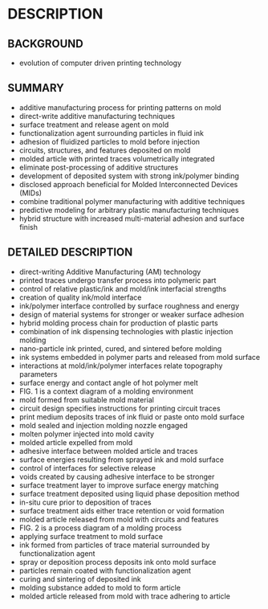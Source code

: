 # DESCRIPTION

## BACKGROUND

- evolution of computer driven printing technology

## SUMMARY

- additive manufacturing process for printing patterns on mold
- direct-write additive manufacturing techniques
- surface treatment and release agent on mold
- functionalization agent surrounding particles in fluid ink
- adhesion of fluidized particles to mold before injection
- circuits, structures, and features deposited on mold
- molded article with printed traces volumetrically integrated
- eliminate post-processing of additive structures
- development of deposited system with strong ink/polymer binding
- disclosed approach beneficial for Molded Interconnected Devices (MIDs)
- combine traditional polymer manufacturing with additive techniques
- predictive modeling for arbitrary plastic manufacturing techniques
- hybrid structure with increased multi-material adhesion and surface finish

## DETAILED DESCRIPTION

- direct-writing Additive Manufacturing (AM) technology
- printed traces undergo transfer process into polymeric part
- control of relative plastic/ink and mold/ink interfacial strengths
- creation of quality ink/mold interface
- ink/polymer interface controlled by surface roughness and energy
- design of material systems for stronger or weaker surface adhesion
- hybrid molding process chain for production of plastic parts
- combination of ink dispensing technologies with plastic injection molding
- nano-particle ink printed, cured, and sintered before molding
- ink systems embedded in polymer parts and released from mold surface
- interactions at mold/ink/polymer interfaces relate topography parameters
- surface energy and contact angle of hot polymer melt
- FIG. 1 is a context diagram of a molding environment
- mold formed from suitable mold material
- circuit design specifies instructions for printing circuit traces
- print medium deposits traces of ink fluid or paste onto mold surface
- mold sealed and injection molding nozzle engaged
- molten polymer injected into mold cavity
- molded article expelled from mold
- adhesive interface between molded article and traces
- surface energies resulting from sprayed ink and mold surface
- control of interfaces for selective release
- voids created by causing adhesive interface to be stronger
- surface treatment layer to improve surface energy matching
- surface treatment deposited using liquid phase deposition method
- in-situ cure prior to deposition of traces
- surface treatment aids either trace retention or void formation
- molded article released from mold with circuits and features
- FIG. 2 is a process diagram of a molding process
- applying surface treatment to mold surface
- ink formed from particles of trace material surrounded by functionalization agent
- spray or deposition process deposits ink onto mold surface
- particles remain coated with functionalization agent
- curing and sintering of deposited ink
- molding substance added to mold to form article
- molded article released from mold with trace adhering to article


